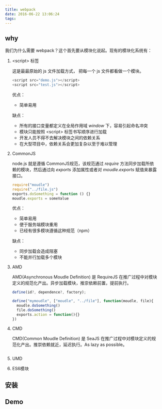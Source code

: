 ```yaml
---
title: webpack
date: 2016-06-22 13:06:24
tags:
---
```

## why

我们为什么需要 webpack？这个首先要从模块化说起。现有的模块化系统有：

1. \<script\> 标签

	这是最最原始的 js 文件加载方式， 把每一个 js 文件都看做一个模块。

	~~~javascript
	<script src="demo.js"></script>
	<script src="test.js"></script>
	~~~
	
	优点：
	
	- 简单易用
		
	缺点：
	
	 - 所有的接口变量都定义在全局作用域 *window* 下，容易引起命名冲突
	 - 模块只能按照 \<script\> 标签书写顺序进行加载
	 - 开发人员不得不去解决模块之间的依赖关系
	 - 在大型项目中，依赖关系会更加复杂以至于难以管理

	
2. CommonJS

	node.js 就是遵循 CommonJS规范，该规范通过 *require* 方法同步加载所依赖的模块，然后通过向 *exports* 添加属性或者对 *moudle.exports* 赋值来暴露接口。

	~~~javascript
	require("moudle")
	require("../file.js")
	exports.doSomething = function () {}
	moudle.exports = someValue
	~~~
	
	优点：
	
	- 简单易用
	- 便于服务端模块重用
	- 已经有很多模块遵循这种规范（npm）
	
	缺点：
	
	- 同步加载会造成阻塞
	- 不能并行加载多个模块
	
3. AMD

	AMD(Asynchronous Moudle Definition) 是 RequireJS 在推广过程中对模块定义的规范化产出。异步加载模块，推崇依赖前置，提前执行。
	
	~~~javascript
	define(id?, dependence?, factory);

	define("mymoudle", ["moudle", "../file"], function(moudle, file){
	  moudle.doSomething()
	  file.doSomething()
	  exports.action = function(){}
	})
	~~~

4. CMD

	CMD(Common Moudle Definition) 是 SeaJS 在推广过程中对模块定义的规范化产出。推崇依赖就近，延迟执行。As lazy as possible。
	
	~~~javascript
	
	~~~

5. UMD
6. ES6模块


## 安装

## Demo
